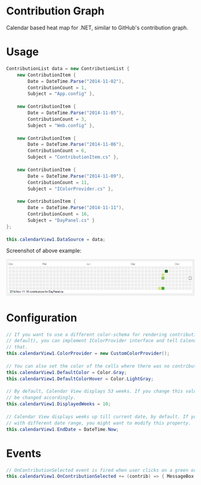 Contribution Graph
=================

Calendar based heat map for .NET, similar to GitHub's contribution graph.

# Usage

```c#
ContributionList data = new ContributionList { 
    new ContributionItem { 
        Date = DateTime.Parse("2014-11-02"), 
        ContributionCount = 1, 
        Subject = "App.config" },

    new ContributionItem { 
        Date = DateTime.Parse("2014-11-05"), 
        ContributionCount = 3, 
        Subject = "Web.config" },

    new ContributionItem { 
        Date = DateTime.Parse("2014-11-06"), 
        ContributionCount = 6, 
        Subject = "ContributionItem.cs" },

    new ContributionItem { 
        Date = DateTime.Parse("2014-11-09"), 
        ContributionCount = 11, 
        Subject = "IColorProvider.cs" },

    new ContributionItem { 
        Date = DateTime.Parse("2014-11-11"), 
        ContributionCount = 16, 
        Subject = "DayPanel.cs" } 
};

this.calendarView1.DataSource = data;
```

Screenshot of above example:

![Contribution Graph](https://raw.githubusercontent.com/akos-sereg/ContributionGraph/master/ContributionGraph/Docs/Screenshot.png "Screenshot")

# Configuration

```c#
// If you want to use a different color-schema for rendering contribution cells (green ones by 
// default), you can implement IColorProvider interface and tell Calendar View component to use 
// that.
this.calendarView1.ColorProvider = new CustomColorProvider();

// You can also set the color of the cells where there was no contribution (gray by default).
this.calendarView1.DefaultColor = Color.Gray;
this.calendarView1.DefaultColorHover = Color.LightGray;

// By default, Calendar View displays 53 weeks. If you change this value, the control's width will 
// be changed accordingly.
this.calendarView1.DisplayedWeeks = 10;

// Calendar View displays weeks up till current date, by default. If you want to display contribution 
// with different date range, you might want to modify this property.
this.calendarView1.EndDate = DateTime.Now;
```

# Events

```c#
// OnContributionSelected event is fired when user clicks on a green or gray cell
this.calendarView1.OnContributionSelected += (contrib) => { MessageBox.Show(contrib.Subject); };
```

